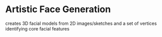 # Artistic Face Generation
creates 3D facial models from 2D images/sketches and a set of vertices identifying core facial features
